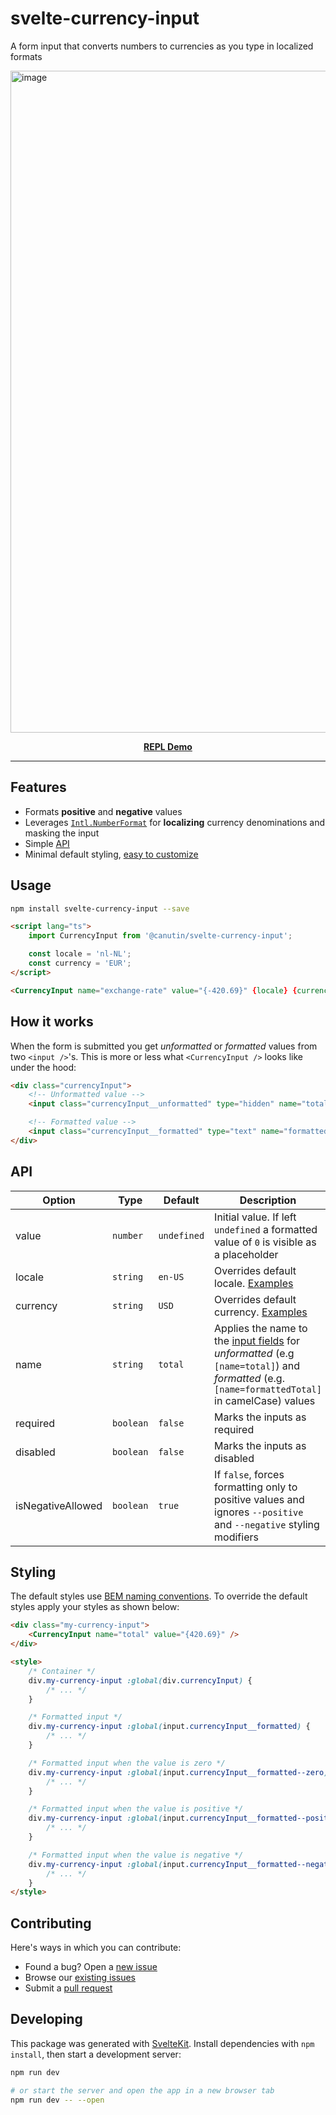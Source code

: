 # svelte-currency-input

A form input that converts numbers to currencies as you type in localized formats

[<img width="1059" alt="image" src="https://user-images.githubusercontent.com/1434675/190315136-c1d310ab-0ef1-441d-a80c-2b3727d74f59.png">](https://svelte.dev/repl/d8f7d22e5b384555b430f62b157ac503?version=3.50.1)

<p align="center">
	<a href="https://svelte.dev/repl/d8f7d22e5b384555b430f62b157ac503?version=3.50.1" target="_blank">
		<strong>REPL Demo</strong>
	</a>
</p>

---

## Features

- Formats **positive** and **negative** values
- Leverages [`Intl.NumberFormat`](https://developer.mozilla.org/en-US/docs/Web/JavaScript/Reference/Global_Objects/Intl/NumberFormat) for **localizing** currency denominations and masking the input
- Simple [API](#api)
- Minimal default styling, [easy to customize](#styling)

## Usage

```bash
npm install svelte-currency-input --save
```

```html
<script lang="ts">
	import CurrencyInput from '@canutin/svelte-currency-input';

	const locale = 'nl-NL';
	const currency = 'EUR';
</script>

<CurrencyInput name="exchange-rate" value="{-420.69}" {locale} {currency} />
```

## How it works

When the form is submitted you get _unformatted_ or _formatted_ values from two `<input />`'s.
This is more or less what `<CurrencyInput />` looks like under the hood:

```html
<div class="currencyInput">
	<!-- Unformatted value -->
	<input class="currencyInput__unformatted" type="hidden" name="total" />

	<!-- Formatted value -->
	<input class="currencyInput__formatted" type="text" name="formattedTotal" />
</div>
```

## API

| Option            | Type      | Default     | Description                                                                                                                                                     |
| ----------------- | --------- | ----------- | --------------------------------------------------------------------------------------------------------------------------------------------------------------- |
| value             | `number`  | `undefined` | Initial value. If left `undefined` a formatted value of `0` is visible as a placeholder                                                                         |
| locale            | `string`  | `en-US`     | Overrides default locale. [Examples](https://gist.github.com/ncreated/9934896)                                                                                  |
| currency          | `string`  | `USD`       | Overrides default currency. [Examples](https://github.com/datasets/currency-codes/blob/master/data/codes-all.csv)                                               |
| name              | `string`  | `total`     | Applies the name to the [input fields](#how-it-works) for _unformatted_ (e.g `[name=total]`) and _formatted_ (e.g. `[name=formattedTotal]` in camelCase) values |
| required          | `boolean` | `false`     | Marks the inputs as required                                                                                                                                    |
| disabled          | `boolean` | `false`     | Marks the inputs as disabled                                                                                                                                    |
| isNegativeAllowed | `boolean` | `true`      | If `false`, forces formatting only to positive values and ignores `--positive` and `--negative` styling modifiers                                               |

## Styling

The default styles use [BEM naming conventions](https://getbem.com/naming/). To override the default styles apply your styles as shown below:

```html
<div class="my-currency-input">
	<CurrencyInput name="total" value="{420.69}" />
</div>

<style>
	/* Container */
	div.my-currency-input :global(div.currencyInput) {
		/* ... */
	}

	/* Formatted input */
	div.my-currency-input :global(input.currencyInput__formatted) {
		/* ... */
	}

	/* Formatted input when the value is zero */
	div.my-currency-input :global(input.currencyInput__formatted--zero) {
		/* ... */
	}

	/* Formatted input when the value is positive */
	div.my-currency-input :global(input.currencyInput__formatted--positive) {
		/* ... */
	}

	/* Formatted input when the value is negative */
	div.my-currency-input :global(input.currencyInput__formatted--negative) {
		/* ... */
	}
</style>
```

## Contributing

Here's ways in which you can contribute:

- Found a bug? Open a [new issue](https://github.com/Canutin/svelte-currency-input/issues/new)
- Browse our [existing issues](https://github.com/Canutin/svelte-currency-input/issues)
- Submit a [pull request](https://github.com/Canutin/svelte-currency-input/pulls)

## Developing

This package was generated with [SvelteKit](https://kit.svelte.dev/).
Install dependencies with `npm install`, then start a development server:

```bash
npm run dev

# or start the server and open the app in a new browser tab
npm run dev -- --open
```
